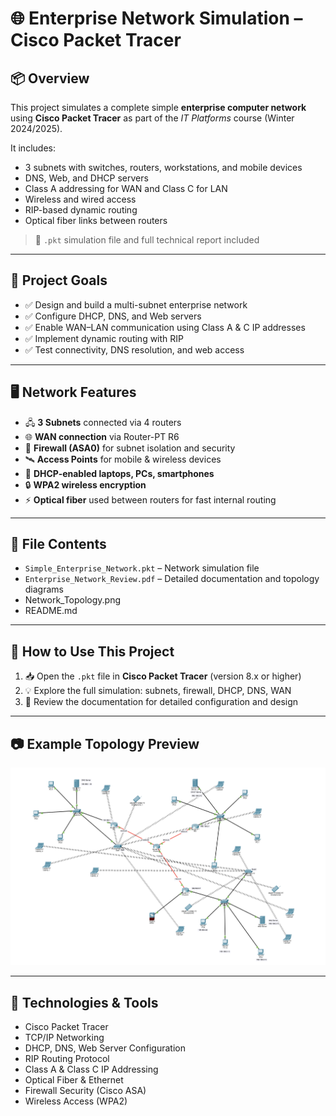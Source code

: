 # 🌐 Enterprise Network Simulation – Cisco Packet Tracer

## 📦 Overview
This project simulates a complete simple **enterprise computer network** using **Cisco Packet Tracer** as part of the *IT Platforms* course (Winter 2024/2025).

It includes:
- 3 subnets with switches, routers, workstations, and mobile devices
- DNS, Web, and DHCP servers
- Class A addressing for WAN and Class C for LAN
- Wireless and wired access
- RIP-based dynamic routing
- Optical fiber links between routers

> 📁 `.pkt` simulation file and full technical report included  

---

## 🧠 Project Goals
- ✅ Design and build a multi-subnet enterprise network
- ✅ Configure DHCP, DNS, and Web servers
- ✅ Enable WAN–LAN communication using Class A & C IP addresses
- ✅ Implement dynamic routing with RIP
- ✅ Test connectivity, DNS resolution, and web access

---

## 🖥️ Network Features
- 🖧 **3 Subnets** connected via 4 routers
- 🌐 **WAN connection** via Router-PT R6
- 🧱 **Firewall (ASA0)** for subnet isolation and security
- 🛰️ **Access Points** for mobile & wireless devices
- 📡 **DHCP-enabled laptops, PCs, smartphones**
- 🔒 **WPA2 wireless encryption**
- ⚡ **Optical fiber** used between routers for fast internal routing

---

## 📂 File Contents

- `Simple_Enterprise_Network.pkt` – Network simulation file  
- `Enterprise_Network_Review.pdf` – Detailed documentation and topology diagrams
- Network_Topology.png
- README.md

---

## 🧪 How to Use This Project

1. 📥 Open the `.pkt` file in **Cisco Packet Tracer** (version 8.x or higher)
2. 💡 Explore the full simulation: subnets, firewall, DHCP, DNS, WAN
3. 🧠 Review the documentation for detailed configuration and design

---

## 📷 Example Topology Preview  
![Enterprise Network Topology](Network_Topology.png)

---

## 🧰 Technologies & Tools
- Cisco Packet Tracer  
- TCP/IP Networking  
- DHCP, DNS, Web Server Configuration  
- RIP Routing Protocol  
- Class A & Class C IP Addressing  
- Optical Fiber & Ethernet  
- Firewall Security (Cisco ASA)  
- Wireless Access (WPA2)
